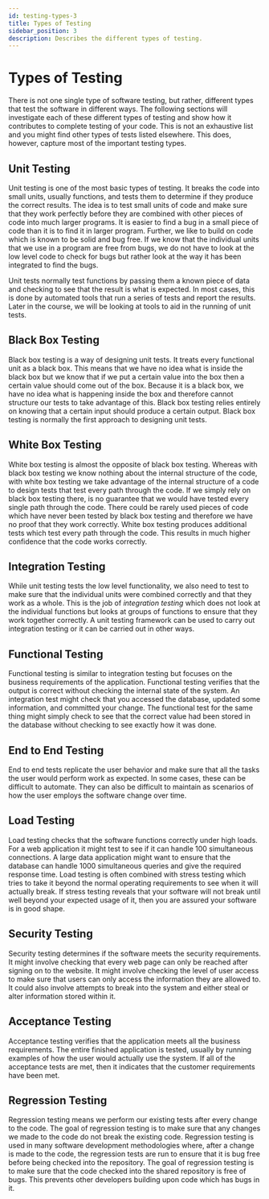 ```yaml
---
id: testing-types-3
title: Types of Testing
sidebar_position: 3
description: Describes the different types of testing.
---
```


# Types of Testing

There is not one single type of software testing, but rather, different types that test the software in different ways. The following sections will investigate each of these different types of testing and show how it contributes to complete testing of your code. This is not an exhaustive list and you might find other types of tests listed elsewhere. This does, however, capture most of the important testing types.

## Unit Testing

Unit testing is one of the most basic types of testing. It breaks the code into small units, usually functions, and tests them to determine if they produce the correct results. The idea is to test small units of code and make sure that they work perfectly before they are combined with other pieces of code into much larger programs. It is easier to find a bug in a small piece of code than it is to find it in larger program. Further, we like to build on code which is known to be solid and bug free. If we know that the individual units that we use in a program are free from bugs, we do not have to look at the low level code to check for bugs but rather look at the way it has been integrated to find the bugs.

Unit tests normally test functions by passing them a known piece of data and checking to see that the result is what is expected. In most cases, this is done by automated tools that run a series of tests and report the results. Later in the course, we will be looking at tools to aid in the running of unit tests.

## Black Box Testing

Black box testing is a way of designing unit tests. It treats every functional unit as a black box. This means that we have no idea what is inside the black box but we know that if we put a certain value into the box then a certain value should come out of the box. Because it is a black box, we have no idea what is happening inside the box and therefore cannot structure our tests to take advantage of this. Black box testing relies entirely on knowing that a certain input should produce a certain output. Black box testing is normally the first approach to designing unit tests.

## White Box Testing

White box testing is almost the opposite of black box testing. Whereas with black box testing we know nothing about the internal structure of the code, with white box testing we take advantage of the internal structure of a code to design tests that test every path through the code. If we simply rely on black box testing there, is no guarantee that we would have tested every single path through the code. There could be rarely used pieces of code which have never been tested by black box testing and therefore we have no proof that they work correctly. White box testing produces additional tests which test every path through the code. This results in much higher confidence that the code works correctly.

## Integration Testing

While unit testing tests the low level functionality, we also need to test to make sure that the individual units were combined correctly and that they work as a whole. This is the job of _integration testing_ which does not look at the individual functions but looks at groups of functions to ensure that they work together correctly. A unit testing framework can be used to carry out integration testing or it can be carried out in other ways.

## Functional Testing

Functional testing is similar to integration testing but focuses on the business requirements of the application. Functional testing verifies that the output is correct without checking the internal state of the system. An integration test might check that you accessed the database, updated some information, and committed your change. The functional test for the same thing might simply check to see that the correct value had been stored in the database without checking to see exactly how it was done.

## End to End Testing

End to end tests replicate the user behavior and make sure that all the tasks the user would perform work as expected. In some cases, these can be difficult to automate. They can also be difficult to maintain as scenarios of how the user employs the software change over time.

## Load Testing

Load testing checks that the software functions correctly under high loads. For a web application it might test to see if it can handle 100 simultaneous connections. A large data application might want to ensure that the database can handle 1000 simultaneous queries and give the required response time. Load testing is often combined with stress testing which tries to take it beyond the normal operating requirements to see when it will actually break. If stress testing reveals that your software will not break until well beyond your expected usage of it, then you are assured your software is in good shape.

## Security Testing

Security testing determines if the software meets the security requirements. It might involve checking that every web page can only be reached after signing on to the website. It might involve checking the level of user access to make sure that users can only access the information they are allowed to. It could also involve attempts to break into the system and either steal or alter information stored within it.

## Acceptance Testing

Acceptance testing verifies that the application meets all the business requirements. The entire finished application is tested, usually by running examples of how the user would actually use the system. If all of the acceptance tests are met, then it indicates that the customer requirements have been met.

## Regression Testing

Regression testing means we perform our existing tests after every change to the code. The goal of regression testing is to make sure that any changes we made to the code do not break the existing code. Regression testing is used in many software development methodologies where, after a change is made to the code, the regression tests are run to ensure that it is bug free before being checked into the repository. The goal of regression testing is to make sure that the code checked into the shared repository is free of bugs. This prevents other developers building upon code which has bugs in it.
